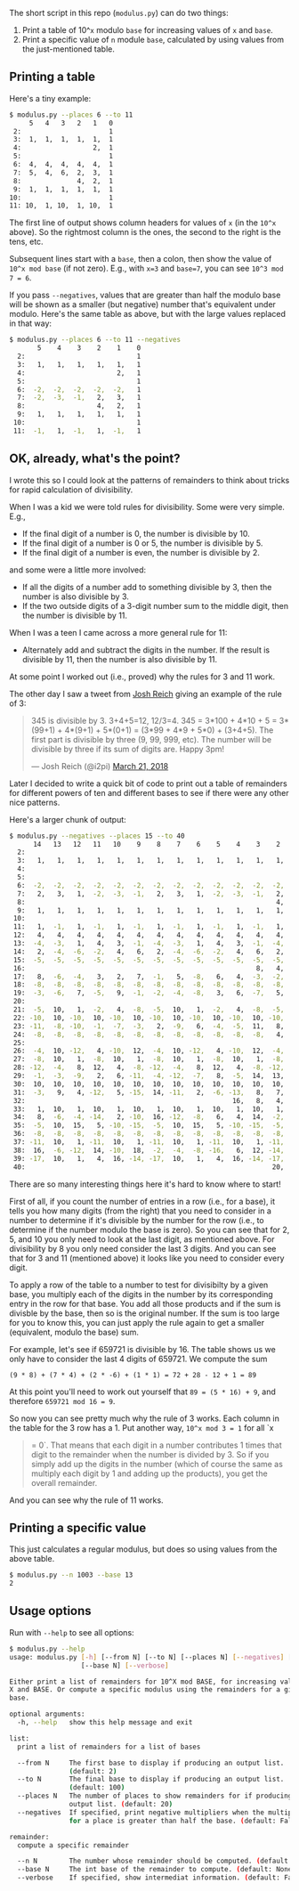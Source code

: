 The short script in this repo (`modulus.py`) can do two things:

1. Print a table of 10^`x` modulo `base` for increasing values of `x` and
   `base`.
1. Print a specific value of `n` module `base`, calculated by using values
   from the just-mentioned table.

## Printing a table

Here's a tiny example:

```sh
$ modulus.py --places 6 --to 11
     5   4   3   2   1   0
 2:                      1
 3:  1,  1,  1,  1,  1,  1
 4:                  2,  1
 5:                      1
 6:  4,  4,  4,  4,  4,  1
 7:  5,  4,  6,  2,  3,  1
 8:              4,  2,  1
 9:  1,  1,  1,  1,  1,  1
10:                      1
11: 10,  1, 10,  1, 10,  1
```

The first line of output shows column headers for values of `x` (in the
`10^x` above). So the rightmost column is the ones, the second to the right
is the tens, etc.

Subsequent lines start with a `base`, then a colon, then show the value of
`10^x mod base` (if not zero). E.g., with `x=3` and `base=7`, you can see
`10^3 mod 7 = 6`.

If you pass `--negatives`, values that are greater than half the modulo
base will be shown as a smaller (but negative) number that's equivalent
under modulo.  Here's the same table as above, but with the large values
replaced in that way:


```sh
$ modulus.py --places 6 --to 11 --negatives
       5    4    3    2    1    0
  2:                            1
  3:   1,   1,   1,   1,   1,   1
  4:                       2,   1
  5:                            1
  6:  -2,  -2,  -2,  -2,  -2,   1
  7:  -2,  -3,  -1,   2,   3,   1
  8:                  4,   2,   1
  9:   1,   1,   1,   1,   1,   1
 10:                            1
 11:  -1,   1,  -1,   1,  -1,   1
```

## OK, already, what's the point?

I wrote this so I could look at the patterns of remainders to think about
tricks for rapid calculation of divisibility.

When I was a kid we were told rules for divisibility. Some were very
simple. E.g.,

* If the final digit of a number is 0, the number is divisible by 10.
* If the final digit of a number is 0 or 5, the number is divisible by 5.
* If the final digit of a number is even, the number is divisible by 2.

and some were a little more involved:

* If all the digits of a number add to something divisible by 3, then the
  number is also divisible by 3.
* If the two outside digits of a 3-digit number sum to the middle digit,
  then the number is divisible by 11.

When I was a teen I came across a more general rule for 11:

* Alternately add and subtract the digits in the number. If the result is
  divisible by 11, then the number is also divisible by 11.

At some point I worked out (i.e., proved) why the rules for 3 and 11 work.

The other day I saw a tweet from [Josh Reich](https://twitter.com/i2pi)
giving an example of the rule of 3:

<blockquote class="twitter-tweet" data-lang="en"><p> 345 is divisible
by 3. 3+4+5=12, 12/3=4. 345 = 3*100 + 4*10 + 5 = 3*(99+1) + 4*(9+1) +
5*(0+1) = (3*99 + 4*9 + 5*0) + (3+4+5). The first part is divisible by
three (9, 99, 999, etc). The number will be divisible by three if its sum
of digits are. Happy 3pm!</p>&mdash; Josh Reich (@i2pi) <a
href="https://twitter.com/i2pi/status/976579575030231040">March 21,
2018</a></blockquote>

Later I decided to write a quick bit of code to print out a table of
remainders for different powers of ten and different bases to see if there
were any other nice patterns.

Here's a larger chunk of output:

```sh
$ modulus.py --negatives --places 15 --to 40
      14   13   12   11   10    9    8    7    6    5    4    3    2    1    0
  2:                                                                         1
  3:   1,   1,   1,   1,   1,   1,   1,   1,   1,   1,   1,   1,   1,   1,   1
  4:                                                                    2,   1
  5:                                                                         1
  6:  -2,  -2,  -2,  -2,  -2,  -2,  -2,  -2,  -2,  -2,  -2,  -2,  -2,  -2,   1
  7:   2,   3,   1,  -2,  -3,  -1,   2,   3,   1,  -2,  -3,  -1,   2,   3,   1
  8:                                                               4,   2,   1
  9:   1,   1,   1,   1,   1,   1,   1,   1,   1,   1,   1,   1,   1,   1,   1
 10:                                                                         1
 11:   1,  -1,   1,  -1,   1,  -1,   1,  -1,   1,  -1,   1,  -1,   1,  -1,   1
 12:   4,   4,   4,   4,   4,   4,   4,   4,   4,   4,   4,   4,   4,  -2,   1
 13:  -4,  -3,   1,   4,   3,  -1,  -4,  -3,   1,   4,   3,  -1,  -4,  -3,   1
 14:   2,  -4,  -6,  -2,   4,   6,   2,  -4,  -6,  -2,   4,   6,   2,  -4,   1
 15:  -5,  -5,  -5,  -5,  -5,  -5,  -5,  -5,  -5,  -5,  -5,  -5,  -5,  -5,   1
 16:                                                          8,   4,  -6,   1
 17:   8,  -6,  -4,   3,   2,   7,  -1,   5,  -8,   6,   4,  -3,  -2,  -7,   1
 18:  -8,  -8,  -8,  -8,  -8,  -8,  -8,  -8,  -8,  -8,  -8,  -8,  -8,  -8,   1
 19:  -3,  -6,   7,  -5,   9,  -1,  -2,  -4,  -8,   3,   6,  -7,   5,  -9,   1
 20:                                                                   10,   1
 21:  -5,  10,   1,  -2,   4,  -8,  -5,  10,   1,  -2,   4,  -8,  -5,  10,   1
 22: -10,  10, -10,  10, -10,  10, -10,  10, -10,  10, -10,  10, -10,  10,   1
 23: -11,  -8, -10,  -1,  -7,  -3,   2,  -9,   6,  -4,  -5,  11,   8,  10,   1
 24:  -8,  -8,  -8,  -8,  -8,  -8,  -8,  -8,  -8,  -8,  -8,  -8,   4,  10,   1
 25:                                                                   10,   1
 26:  -4,  10, -12,   4, -10,  12,  -4,  10, -12,   4, -10,  12,  -4,  10,   1
 27:  -8,  10,   1,  -8,  10,   1,  -8,  10,   1,  -8,  10,   1,  -8,  10,   1
 28: -12,  -4,   8,  12,   4,  -8, -12,  -4,   8,  12,   4,  -8, -12,  10,   1
 29:  -1,  -3,  -9,   2,   6, -11,  -4, -12,  -7,   8,  -5,  14,  13,  10,   1
 30:  10,  10,  10,  10,  10,  10,  10,  10,  10,  10,  10,  10,  10,  10,   1
 31:  -3,   9,   4, -12,   5, -15,  14, -11,   2,  -6, -13,   8,   7,  10,   1
 32:                                                    16,   8,   4,  10,   1
 33:   1,  10,   1,  10,   1,  10,   1,  10,   1,  10,   1,  10,   1,  10,   1
 34:   8,  -6,  -4, -14,   2, -10,  16, -12,  -8,   6,   4,  14,  -2,  10,   1
 35:  -5,  10,  15,   5, -10, -15,  -5,  10,  15,   5, -10, -15,  -5,  10,   1
 36:  -8,  -8,  -8,  -8,  -8,  -8,  -8,  -8,  -8,  -8,  -8,  -8,  -8,  10,   1
 37: -11,  10,   1, -11,  10,   1, -11,  10,   1, -11,  10,   1, -11,  10,   1
 38:  16,  -6, -12,  14, -10,  18,  -2,  -4,  -8, -16,   6,  12, -14,  10,   1
 39: -17,  10,   1,   4,  16, -14, -17,  10,   1,   4,  16, -14, -17,  10,   1
 40:                                                              20,  10,   1
```

There are so many interesting things here it's hard to know where to start!

First of all, if you count the number of entries in a row (i.e., for a
base), it tells you how many digits (from the right) that you need to
consider in a number to determine if it's divisible by the number for the
row (i.e., to determine if the number modulo the base is zero). So you can
see that for 2, 5, and 10 you only need to look at the last digit, as
mentioned above.  For divisibility by 8 you only need consider the last 3
digits. And you can see that for 3 and 11 (mentioned above) it looks like
you need to consider every digit.

To apply a row of the table to a number to test for divisibilty by a given
base, you multiply each of the digits in the number by its corresponding
entry in the row for that base.  You add all those products and if the sum
is divisble by the base, then so is the original number. If the sum is too
large for you to know this, you can just apply the rule again to get a
smaller (equivalent, modulo the base) sum.

For example, let's see if 659721 is divisible by 16. The table shows us we
only have to consider the last 4 digits of 659721.  We compute the sum

```
(9 * 8) + (7 * 4) + (2 * -6) + (1 * 1) = 72 + 28 - 12 + 1 = 89
```

At this point you'll need to work out yourself that `89 = (5 * 16) + 9`,
and therefore `659721 mod 16 = 9`.

So now you can see pretty much why the rule of 3 works. Each column in the
table for the 3 row has a 1. Put another way, `10^x mod 3 = 1` for all `x
>= 0`. That means that each digit in a number contributes 1 times that
digit to the remainder when the number is divided by 3. So if you simply
add up the digits in the number (which of course the same as multiply each
digit by 1 and adding up the products), you get the overall remainder.

And you can see why the rule of 11 works.




## Printing a specific value

This just calculates a regular modulus, but does so using values from the
above table.

```sh
$ modulus.py --n 1003 --base 13
2
```

## Usage options

Run with `--help` to see all options:

```sh
$ modulus.py --help
usage: modulus.py [-h] [--from N] [--to N] [--places N] [--negatives] [--n N]
                  [--base N] [--verbose]

Either print a list of remainders for 10^X mod BASE, for increasing values of
X and BASE. Or compute a specific modulus using the remainders for a given
base.

optional arguments:
  -h, --help   show this help message and exit

list:
  print a list of remainders for a list of bases

  --from N     The first base to display if producing an output list.
               (default: 2)
  --to N       The final base to display if producing an output list.
               (default: 100)
  --places N   The number of places to show remainders for if producing an
               output list. (default: 20)
  --negatives  If specified, print negative multipliers when the multiplier
               for a place is greater than half the base. (default: False)

remainder:
  compute a specific remainder

  --n N        The number whose remainder should be computed. (default: None)
  --base N     The int base of the remainder to compute. (default: None)
  --verbose    If specified, show intermediat information. (default: False)
```
